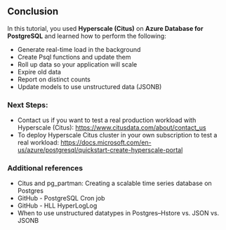 ## **Conclusion**

In this tutorial, you used **Hyperscale (Citus)** on **Azure Database for PostgreSQL** and learned how to perform the following:

* Generate real-time load in the background
* Create Psql functions and update them
* Roll up data so your application will scale
* Expire old data
* Report on distinct counts
* Update models to use unstructured data (JSONB)

### Next Steps:

* Contact us if you want to test a real production workload with Hyperscale (Citus): https://www.citusdata.com/about/contact_us
* To deploy Hyperscale Citus cluster in your own subscription to test a real workload: https://docs.microsoft.com/en-us/azure/postgresql/quickstart-create-hyperscale-portal

### Additional references
* Citus and pg_partman: Creating a scalable time series database on Postgres
* GitHub - PostgreSQL Cron job
* GitHub - HLL HyperLogLog
* When to use unstructured datatypes in Postgres–Hstore vs. JSON vs. JSONB

